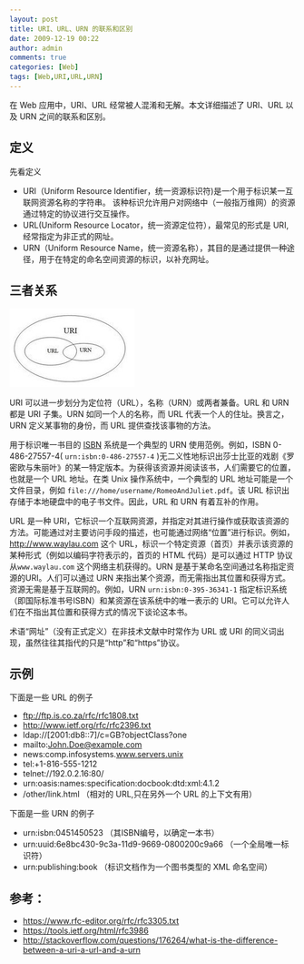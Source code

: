 ```yaml
---
layout: post
title: URI、URL、URN 的联系和区别
date: 2009-12-19 00:22
author: admin
comments: true
categories: [Web]
tags: [Web,URI,URL,URN]
---
```


在 Web 应用中，URI、URL 经常被人混淆和无解。本文详细描述了  URI、URL 以及 URN 之间的联系和区别。
   
<!-- more -->

## 定义

先看定义

* URI（Uniform Resource Identifier，统一资源标识符)是一个用于标识某一互联网资源名称的字符串。 该种标识允许用户对网络中（一般指万维网）的资源通过特定的协议进行交互操作。
* URL(Uniform Resource Locator，统一资源定位符），最常见的形式是 URI,经常指定为非正式的网址。
* URN（Uniform Resource Name，统一资源名称），其目的是通过提供一种途径，用于在特定的命名空间资源的标识，以补充网址。

## 三者关系

![](/images/post/20091219-uri.jpg)

URI 可以进一步划分为定位符（URL），名称（URN）或两者兼备。URL 和 URN 都是 URI 子集。URN 如同一个人的名称，而 URL 代表一个人的住址。换言之，URN 定义某事物的身份，而 URL 提供查找该事物的方法。

用于标识唯一书目的 [ISBN](https://zh.wikipedia.org/wiki/ISBN) 系统是一个典型的 URN 使用范例。例如，ISBN 0-486-27557-4( `urn:isbn:0-486-27557-4` )无二义性地标识出莎士比亚的戏剧《罗密欧与朱丽叶》的某一特定版本。为获得该资源并阅读该书，人们需要它的位置，也就是一个 URL 地址。在类 Unix 操作系统中，一个典型的 URL 地址可能是一个文件目录，例如 `file:///home/username/RomeoAndJuliet.pdf`。该 URL 标识出存储于本地硬盘中的电子书文件。因此，URL 和 URN 有着互补的作用。

URL 是一种 URI，它标识一个互联网资源，并指定对其进行操作或获取该资源的方法。可能通过对主要访问手段的描述，也可能通过网络“位置”进行标识。例如，<http://www.waylau.com> 这个 URL，标识一个特定资源（首页）并表示该资源的某种形式（例如以编码字符表示的，首页的 HTML 代码）是可以通过 HTTP 协议从`www.waylau.com` 这个网络主机获得的。URN 是基于某命名空间通过名称指定资源的URI。人们可以通过 URN 来指出某个资源，而无需指出其位置和获得方式。资源无需是基于互联网的。例如，URN `urn:isbn:0-395-36341-1` 指定标识系统（即国际标准书号ISBN）和某资源在该系统中的唯一表示的 URI。它可以允许人们在不指出其位置和获得方式的情况下谈论这本书。

术语“网址”（没有正式定义）在非技术文献中时常作为 URL 或 URI 的同义词出现，虽然往往其指代的只是“http”和“https”协议。

## 示例

下面是一些 URL 的例子

* ftp://ftp.is.co.za/rfc/rfc1808.txt 
* http://www.ietf.org/rfc/rfc2396.txt 
* ldap://[2001:db8::7]/c=GB?objectClass?one
* mailto:John.Doe@example.com 
* news:comp.infosystems.www.servers.unix 
* tel:+1-816-555-1212
* telnet://192.0.2.16:80/ 
* urn:oasis:names:specification:docbook:dtd:xml:4.1.2
* /other/link.html （相对的 URL,只在另外一个 URL 的上下文有用）

下面是一些 URN 的例子

* urn:isbn:0451450523 （其ISBN编号，以确定一本书）
* urn:uuid:6e8bc430-9c3a-11d9-9669-0800200c9a66 （一个全局唯一标识符）
* urn:publishing:book （标识文档作为一个图书类型的 XML 命名空间）

## 参考：

* <https://www.rfc-editor.org/rfc/rfc3305.txt>
* <https://tools.ietf.org/html/rfc3986>
* <http://stackoverflow.com/questions/176264/what-is-the-difference-between-a-uri-a-url-and-a-urn>